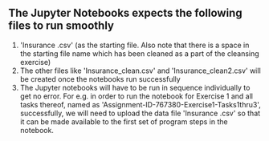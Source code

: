 ## The Jupyter Notebooks expects the following files to run smoothly
1. 'Insurance .csv' (as the starting file. Also note that there is a space in the starting file name which has been cleaned as a part of the cleansing exercise)
2. The other files like 'Insurance_clean.csv' and 'Insurance_clean2.csv' will be created once the notebooks run successfully
3. The Jupyter notebooks will have to be run in sequence individually to get no error. For e.g. in order to run the notebook for Exercise 1 and all tasks thereof, named as 'Assignment-ID-767380-Exercise1-Tasks1thru3', successfully, we will need to upload the data file 'Insurance .csv' so that it can be made available to the first set of program steps in the notebook.
